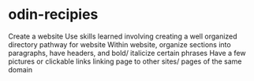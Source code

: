 # odin-recipies
Create a website
Use skills learned involving creating a well organized directory pathway for website
Within website, organize sections into paragraphs, have headers, and bold/ italicize certain phrases
Have a few pictures or clickable links linking page to other sites/ pages of the same domain